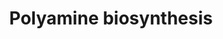 ---
annotations:
- id: PW:0000211
  parent: classic metabolic pathway
  type: Pathway Ontology
  value: biogenic amines and polyamines metabolic pathway
authors:
- M.Braymer
- MaintBot
- Khanspers
- Ddigles
- Egonw
- Eweitz
description: ''
last-edited: 2021-05-20
organisms:
- Saccharomyces cerevisiae
redirect_from:
- /index.php/Pathway:WP290
- /instance/WP290
revision: null
schema-jsonld:
- '@context': https://schema.org/
  '@id': https://wikipathways.github.io/pathways/WP290.html
  '@type': Dataset
  creator:
    '@type': Organization
    name: WikiPathways
  description: ''
  keywords:
  - ''
  - 5'-methylthioadenosine
  - L-ornithine
  - S-adenosylmethioninamine
  - SPE1
  - SPE2
  - SPE3
  - SPE4
  - putrescine
  - spermidine
  - spermine
  license: CC0
  name: Polyamine biosynthesis
seo: CreativeWork
title: Polyamine biosynthesis
wpid: WP290
---